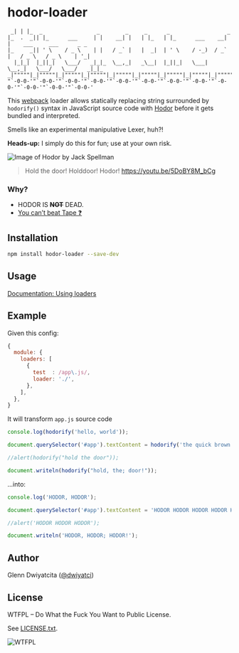 # hodor-loader
```
 _| | |_  _                 _        _     _      _                  _                           
|_  .  _|| |_      ___     | |    __| |   | |_   | |_      ___    __| |    ___     ___      _ _  
|_     _|| ' \    / _ \    | |   / _` |   |  _|  | ' \    / -_)  / _` |   / _ \   / _ \    | '_| 
  |_|_|  |_||_|   \___/   _|_|_  \__,_|   _\__|  |_||_|   \___|  \__,_|   \___/   \___/   _|_|_  
_|"""""|_|"""""|_|"""""|_|"""""|_|"""""|_|"""""|_|"""""|_|"""""|_|"""""|_|"""""|_|"""""|_|"""""| 
"`-0-0-'"`-0-0-'"`-0-0-'"`-0-0-'"`-0-0-'"`-0-0-'"`-0-0-'"`-0-0-'"`-0-0-'"`-0-0-'"`-0-0-'"`-0-0-' 
```

This [webpack](https://github.com/webpack/webpack) loader allows statically replacing string surrounded by `hodorify()` syntax in JavaScript source code with [Hodor](http://awoiaf.westeros.org/index.php/Hodor) before it gets bundled and interpreted.

Smells like an experimental manipulative Lexer, huh?!

**Heads-up:** I simply do this for fun; use at your own risk.

![Image of Hodor by Jack Spellman](http://static1.squarespace.com/static/54f1ec5fe4b0c5fe2a2470bc/t/552fdbafe4b0e2a3eb3753c7/1429199794032/Hodor+Final)

> Hold the door! Holddoor! Hodor! https://youtu.be/5DoBY8M_bCg

### Why?
- HODOR IS ~~**NOT**~~ DEAD.
- [You can’t beat Tape :question:](https://medium.com/javascript-scene/why-i-use-tape-instead-of-mocha-so-should-you-6aa105d8eaf4)

## Installation
```sh
npm install hodor-loader --save-dev
```

## Usage
[Documentation: Using loaders](http://webpack.github.io/docs/using-loaders.html)

## Example
Given this config:

```javascript
{
  module: {
    loaders: [
      {
        test  : /app\.js/,
        loader: './',
      },
    ],
  },
}
```

It will transform `app.js` source code

```javascript
console.log(hodorify('hello, world'));

document.querySelector('#app').textContent = hodorify('the quick brown fox jumps over a lazy dog');

//alert(hodorify("hold the door"));

document.writeln(hodorify("hold, the; door!"));
```

...into:

```javascript
console.log('HODOR, HODOR');

document.querySelector('#app').textContent = 'HODOR HODOR HODOR HODOR HODOR HODOR HODOR HODOR HODOR';

//alert('HODOR HODOR HODOR');

document.writeln('HODOR, HODOR; HODOR!');
```

## Author
Glenn Dwiyatcita ([@dwiyatci](http://tiny.cc/dwiyatci))

## License
WTFPL – Do What the Fuck You Want to Public License.

See [LICENSE.txt](LICENSE.txt). 

![WTFPL](http://www.wtfpl.net/wp-content/uploads/2012/12/wtfpl-badge-1.png)
